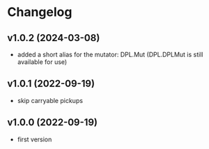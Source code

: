 # Changelog

## v1.0.2 (2024-03-08)
- added a short alias for the mutator: DPL.Mut (DPL.DPLMut is still available for use)

## v1.0.1 (2022-09-19)
- skip carryable pickups

## v1.0.0 (2022-09-19)
- first version

